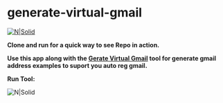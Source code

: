 # generate-virtual-gmail
[![N|Solid](https://3.bp.blogspot.com/-kWmj88eUmnM/WxwBfxH1_mI/AAAAAAAAB-A/v08FQI35Ka0HDAMvPteeGbYVV3yAhV8dwCLcBGAs/s1600/2.png)](https://vanhocpham.blogspot.com/)

**Clone and run for a quick way to see Repo in action.**

**Use this app along with the [Gerate Virtual Gmail](https://vanhocpham.me/generate-virtual-gmail/) tool for generate gmail address examples to suport you auto reg gmail.**

**Run Tool:**

![N|Solid](https://lh3.googleusercontent.com/ElxcumgUAt3LUTkIF2_399fwjkTyqivNNmUGQDPPnhe1UNP5pZ_zby9Uls4Uvy0By-TY_ifRM6B_kVEg-kRLEDvUO8acNFi86OnpSlA4HsF0hBsjGZXLTdRv1MOJKjiZ05E4-CROjv-vD3Mf7_CTiRqxFXULtIeB4aIwWD3hj5jHxmX5-h72ctYHJ2nzbyWEUuju7iAtnO9HMD5p5dxQ_c2Z5jmFgTQ8AqOayXzulLpQD1YeXEzp1RtuIYR1vT_3_P8Dvvan2Z63gNxsqtjvjTzLuiuaTlQBVZVY7g3XyWMbLCk9p7X9LbFHugU2_2ab7sPXadg3aquYO4SyXuPc093f4ytNaWpm7D0m7FRSOa92_B-tbaFyuAKpBedw9ON1vP6_mY_nzw71xcwwSTtbEHEJ3Ifo3lYBX_FghmIC8mI0wV1mRq79nfBMfkicZmN9zYQnWHiyL3EvFWBBMFR1WZRoIKZwSqa4JY46Q8nzlHnnWOoU2pMHMqUiNSaLxoi2eU--MhjjmTg21RTM-UM87XkpxZ__HgUfeqX1Acu75gGMEp4CNvBvwNhFQ69EnxlAmRMFIqo8-lIGmNYcsdEKcHCMA5ZTm5tI69jjV25iF-77AOGqCO4wgiQTFPHllNe4WlG0qav9q80eWKuRFYXF2HVBNwhXOyeFJ5NRA99nl55-DpVEFBcwTw=w459-h510-no)